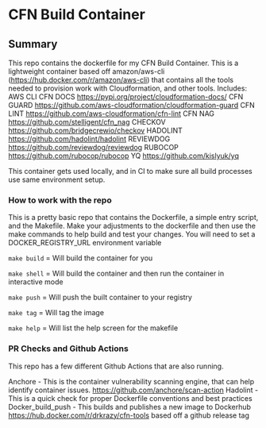 # CFN Build Container

## Summary

This repo contains the dockerfile for my CFN Build Container. This is a lightweight container based off amazon/aws-cli (https://hub.docker.com/r/amazon/aws-cli) that contains all the tools needed to provision work with Cloudformation, and other tools.
Includes:
AWS CLI
CFN DOCS https://pypi.org/project/cloudformation-docs/
CFN GUARD https://github.com/aws-cloudformation/cloudformation-guard
CFN LINT https://github.com/aws-cloudformation/cfn-lint
CFN NAG https://github.com/stelligent/cfn_nag
CHECKOV https://github.com/bridgecrewio/checkov
HADOLINT https://github.com/hadolint/hadolint
REVIEWDOG https://github.com/reviewdog/reviewdog
RUBOCOP https://github.com/rubocop/rubocop
YQ https://github.com/kislyuk/yq

This container gets used locally, and in CI to make sure all build processes use same environment setup.

### How to work with the repo

This is a pretty basic repo that contains the Dockerfile, a simple entry script, and the Makefile.
Make your adjustments to the dockerfile and then use the make commands to help build and test your changes.
You will need to set a DOCKER_REGISTRY_URL environment variable

`make build` = Will build the container for you

`make shell` = Will build the container and then run the container in interactive mode

`make push` = Will push the built container to your registry

`make tag` = Will tag the image

`make help` = Will list the help screen for the makefile


### PR Checks and Github Actions

This repo has a few different Github Actions that are also running.

Anchore - This is the container vulnerability scanning engine, that can help identify container issues. https://github.com/anchore/scan-action
Hadolint - This is a quick check for proper Dockerfile conventions and best practices
Docker_build_push - This builds and publishes a new image to Dockerhub https://hub.docker.com/r/drkrazy/cfn-tools based off a github release tag